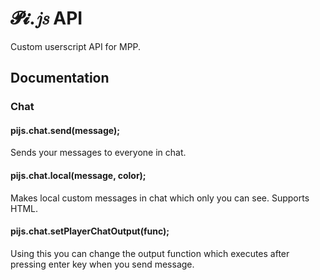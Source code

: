 # 𝓟𝓲.𝑗𝑠 API
Custom userscript API for MPP.
## Documentation
### Chat
#### pijs.chat.send(message);
Sends your messages to everyone in chat.
#### pijs.chat.local(message, color);
Makes local custom messages in chat which only you can see. Supports HTML.
#### pijs.chat.setPlayerChatOutput(func);
Using this you can change the output function which executes after pressing enter key when you send message.

